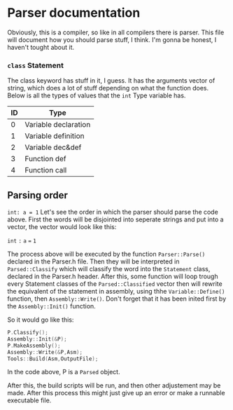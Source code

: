 # Parser documentation
Obviously, this is a compiler, so like in all compilers there is parser. This file will document how you should parse stuff,
I think. I'm gonna be honest, I haven't tought about it.

### ``class`` Statement
The class keyword has stuff in it, I guess. It has the arguments vector of string, which does a lot of stuff depending on what the function does. Below is all the types of values that the ``int`` Type variable has.

| ID | Type |
| -- | ---- |
| 0 | Variable declaration |
| 1 | Variable definition |
| 2 | Variable dec&def |
| 3 | Function def | 
| 4 | Function call |

## Parsing order
``int: a = 1``
Let's see the order in which the parser should parse the code above.
First the words will be disjointed into seperate strings and put into a vector, the vector would look like this:

``int``   ``:``   ``a``   ``=``   ``1``

The process above will be executed by the function ``Parser::Parse()`` declared in the Parser.h file. Then they will be
interpreted in ``Parsed::Classify`` which will classify the word into the ``Statement`` class, declared in the Parser.h header. After 
this, some function will loop trough every Statement classes of the ``Parsed::Classified`` vector then will rewrite the equivalent of the 
statement in assembly, using thhe ``Variable::Define()`` function, then ``Assembly::Write()``. Don't forget that it has been inited first
by the ``Assembly::Init()`` function.

So it would go like this:
```cpp
P.Classify();
Assembly::Init(&P);
P.MakeAssembly();
Assembly::Write(&P,Asm);
Tools::Build(Asm,OutputFile);
```
In the code above, P is a ``Parsed`` object.

After this, the build scripts will be run, and then other adjustement may be made. After this process this might just give up an error or make a runnable executable file.
